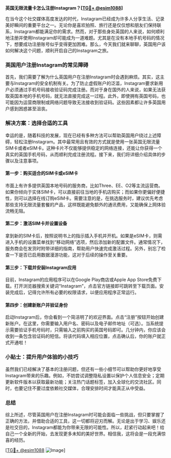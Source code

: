 **英国无限流量卡怎么注册Instagram？[[TG💪+ @esim1088](https://t.me/s/esim1088)]**

在当今这个社交媒体高度发达的时代，Instagram已经成为许多人分享生活、记录美好瞬间的重要平台之一。无论你是喜欢拍照、旅行还是仅仅想和朋友们保持联系，Instagram都能满足你的需求。然而，对于那些身处英国的人来说，如何顺利地注册并使用Instagram却可能成为一道难题。尤其是在没有本地手机号码的情况下，想要成功注册账号似乎变得更加困难。那么，今天我们就来聊聊，英国用户该如何解决这个问题，顺利开启自己的Instagram之旅。

### 英国用户注册Instagram的常见障碍

首先，我们需要了解为什么英国用户在注册Instagram时会遇到麻烦。其实，这主要与Instagram的安全机制有关。为了防止虚假账户的泛滥，Instagram要求新用户必须通过手机号码接收验证码完成注册。而对于身在国外的人来说，如果无法获取英国本地的手机号码，就无法直接完成这一过程。此外，即使拥有英国号码，也可能因为运营商限制或网络问题导致无法接收到验证码。这些因素都让许多英国用户感到困惑甚至沮丧。

### 解决方案：选择合适的工具

幸运的是，随着科技的发展，现在已经有多种方法可以帮助英国用户绕过上述障碍，轻松注册Instagram。其中最常用且有效的方式就是使用一张英国无限流量SIM卡或者eSIM卡。这种卡片不仅能够提供稳定的网络连接，还能让你获得一个真实的英国手机号码，从而顺利完成注册流程。接下来，我们将详细介绍具体的步骤以及注意事项。

#### 第一步：购买适合的SIM卡或eSIM卡

市面上有许多提供英国本地号码的服务商，比如Three、EE、O2等主流运营商。如果你倾向于实体SIM卡，可以直接前往当地的手机店购买；而如果你更偏好便捷性，则可以选择在线订购eSIM卡。需要注意的是，在挑选服务时，建议优先考虑那些支持无限流量套餐的产品，这样既能避免额外的通讯费用，又能确保上网体验流畅无阻。

#### 第二步：激活SIM卡并设置设备

拿到新的SIM卡后，按照说明书上的指示插入手机并开机。如果是eSIM卡，则需进入手机的设置菜单找到“移动网络”选项，然后添加新的配置文件。通常情况下，服务商会在发货时附带详细的指南，帮助用户快速完成激活过程。另外，别忘了检查一下是否已启用数据漫游功能，这对于后续的操作至关重要。

#### 第三步：下载并安装Instagram应用

目前，Instagram的应用程序可以在Google Play商店或Apple App Store免费下载。打开浏览器搜索关键词“Instagram”，点击官方链接即可跳转至下载页面。安装完成后，记得允许所有必要的权限请求，以便应用程序正常运行。

#### 第四步：创建新账户并验证身份

启动Instagram后，你会看到一个简洁明了的欢迎界面。点击“注册”按钮开始创建新账户。在这里，你需要输入用户名、密码以及电子邮件地址（可选）。当系统提示需要验证手机号码时，只需输入之前购买的英国号码即可。几分钟内，你应该会收到一条包含验证码的短信。将该代码填入相应位置，点击确认后，你的账户就正式开通啦！

### 小贴士：提升用户体验的小技巧

虽然我们已经解决了基本的注册问题，但还有一些小细节可以帮助你更好地享受Instagram带来的乐趣。例如，不妨尝试调整隐私设置以保护个人信息安全；定期更新软件版本以获取最新功能；关注热门话题标签，加入全球化的交流社区。同时，也要记住不要过度依赖社交媒体，合理安排时间才能真正从中受益。

### 总结

综上所述，尽管英国用户在注册Instagram时可能会面临一些挑战，但只要掌握了正确的方法，并借助合适的工具，这一切都将迎刃而解。无论是出于学习、娱乐还是社交目的，Instagram都能为你带来无限的可能性。所以，赶紧行动起来吧！给自己一个全新的开始，去发现更多未知的美好世界。相信我，这将会是一段充满惊喜的经历。

[[TG💪+ @esim1088](https://t.me/s/esim1088) ![Image](https://i.postimg.cc/4NQfJmqS/Snipaste-2025-05-13-00-14-12.png)]